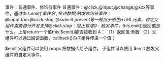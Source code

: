 事件：普通事件、修饰符事件
普通事件：@click,@input,@change,@xxx等事件，通过this.$emit('事件名',传递数据)触发
修饰符事件：@input.trim.@click.stop,@submit.prevent等一般用于原生HTML元素，自定义组件需要自行开发支持
@click.stop：阻止冒泡
Q:触发事件，this.$emit()返回值是什么，上层return一个值this.$emit()能否接收到
A：
    （1）返回值:参数
    （2）父组件可以通过回调函数，callback()向子组件传递一个值；

$emit
父组件可以使用 props 把数据传给子组件。
子组件可以使用 $emit 触发父组件的自定义事件。